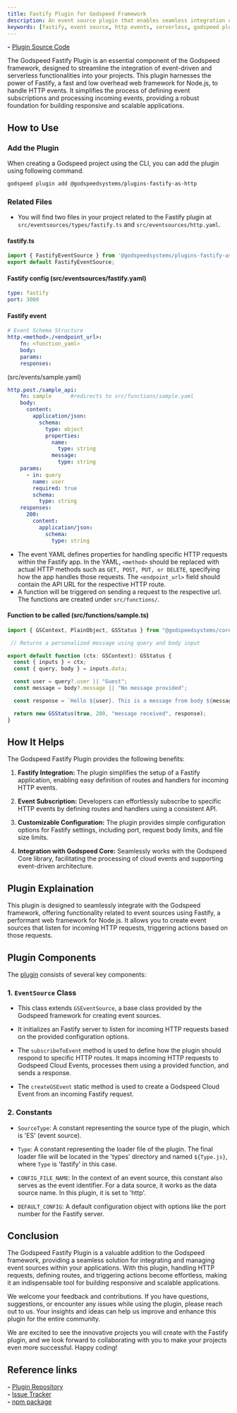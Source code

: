 ```yaml
---
title: Fastify Plugin for Godspeed Framework
description: An event source plugin that enables seamless integration of Fastify, a fast and low overhead web framework, for handling HTTP events in Godspeed applications. Simplifies event subscriptions and processing for building responsive and scalable applications.
keywords: [fastify, event source, http events, serverless, godspeed plugin, node.js, web framework, event subscription, scalable applications, event processing]
---
```


**-** [Plugin Source Code](https://github.com/godspeedsystems/gs-plugins/tree/main/plugins/fastify-as-http)

The Godspeed Fastify Plugin is an essential component of the Godspeed framework, designed to streamline the integration of event-driven and serverless functionalities into your projects. This plugin harnesses the power of Fastify, a fast and low overhead web framework for Node.js, to handle HTTP events. It simplifies the process of defining event subscriptions and processing incoming events, providing a robust foundation for building responsive and scalable applications.

## How to Use

### Add the Plugin
When creating a Godspeed project using the CLI, you can add the plugin using following command.
```bash
godspeed plugin add @godspeedsystems/plugins-fastify-as-http
```
### Related Files
- You will find two files in your project related to the Fastify plugin at `src/eventsources/types/fastify.ts` and `src/eventsources/http.yaml`.

#### fastify.ts

```typescript
import { FastifyEventSource } from '@godspeedsystems/plugins-fastify-as-http';
export default FastifyEventSource;
```

#### Fastify config (src/eventsources/fastify.yaml)

```yaml
type: fastify
port: 3000
```

#### Fastify event 
```yaml
# Event Schema Structure
http.<method>./<endpoint_url>:
    fn: <function_yaml>
    body:
    params:
    responses:
```
(src/events/sample.yaml)
```yaml
http.post./sample_api:
    fn: sample      #redirects to src/functions/sample.yaml
    body: 
      content:
        application/json:
          schema:
            type: object
            properties:
              name: 
                type: string
              message: 
                type: string                         
    params:     
      - in: query
        name: user
        required: true  
        schema: 
          type: string   
    responses:      
      200:
        content:
          application/json:
            schema:
              type: string
```

- The event YAML defines properties for handling specific HTTP requests within the Fastify app. In the YAML, `<method>` should be replaced with actual HTTP methods such as `GET, POST, PUT, or DELETE`, specifying how the app handles those requests. The `<endpoint_url>` field should contain the API URL for the respective HTTP route.
- A function will be triggered on sending a request to the respective url. The functions are created under `src/functions/`.

#### Function to be called (src/functions/sample.ts)
```ts
import { GSContext, PlainObject, GSStatus } from "@godspeedsystems/core";

 // Returns a personalized message using query and body input

export default function (ctx: GSContext): GSStatus {
  const { inputs } = ctx;
  const { query, body } = inputs.data;

  const user = query?.user || "Guest";
  const message = body?.message || "No message provided";

  const response = `Hello ${user}. This is a message from body ${message}`;

  return new GSStatus(true, 200, "message received", response);
}
```

<!-- ```yaml
summary:
description:
tasks:
    - id: example
      fn: com.gs.return #its an inbuilt function
      args: |
        <%"Hello "+inputs.query.user+". This is a message from body "+inputs.body.message%>
``` -->

## How It Helps

The Godspeed Fastify Plugin provides the following benefits:

1. **Fastify Integration:** The plugin simplifies the setup of a Fastify application, enabling easy definition of routes and handlers for incoming HTTP events.

2. **Event Subscription:** Developers can effortlessly subscribe to specific HTTP events by defining routes and handlers using a consistent API.

3. **Customizable Configuration:** The plugin provides simple configuration options for Fastify settings, including port, request body limits, and file size limits.

4. **Integration with Godspeed Core:** Seamlessly works with the Godspeed Core library, facilitating the processing of cloud events and supporting event-driven architecture.

## Plugin Explaination

This plugin is designed to seamlessly integrate with the Godspeed framework, offering functionality related to event sources using Fastify, a performant web framework for Node.js. It allows you to create event sources that listen for incoming HTTP requests, triggering actions based on those requests.

## Plugin Components

The [plugin](./src/index.ts) consists of several key components:

### 1. `EventSource` Class

- This class extends `GSEventSource`, a base class provided by the Godspeed framework for creating event sources.

- It initializes an Fastify server to listen for incoming HTTP requests based on the provided configuration options.

- The `subscribeToEvent` method is used to define how the plugin should respond to specific HTTP routes. It maps incoming HTTP requests to Godspeed Cloud Events, processes them using a provided function, and sends a response.

- The `createGSEvent` static method is used to create a Godspeed Cloud Event from an incoming Fastify request.

### 2. Constants

- `SourceType`: A constant representing the source type of the plugin, which is 'ES' (event source).

- `Type`: A constant representing the loader file of the plugin. The final loader file will be located in the 'types' directory and named `${Type.js}`, where `Type` is 'fastify' in this case.

- `CONFIG_FILE_NAME`: In the context of an event source, this constant also serves as the event identifier. For a data source, it works as the data source name. In this plugin, it is set to 'http'.

- `DEFAULT_CONFIG`: A default configuration object with options like the port number for the Fastify server.


## Conclusion

The Godspeed Fastify Plugin is a valuable addition to the Godspeed framework, providing a seamless solution for integrating and managing event sources within your applications. With this plugin, handling HTTP requests, defining routes, and triggering actions become effortless, making it an indispensable tool for building responsive and scalable applications.

We welcome your feedback and contributions. If you have questions, suggestions, or encounter any issues while using the plugin, please reach out to us. Your insights and ideas can help us improve and enhance this plugin for the entire community.

We are excited to see the innovative projects you will create with the Fastify plugin, and we look forward to collaborating with you to make your projects even more successful. Happy coding!

## Reference links
**-** [Plugin Repository](https://github.com/godspeedsystems/gs-plugins/tree/main/plugins/fastify-as-http)   
**-** [Issue Tracker](https://github.com/godspeedsystems/gs-plugins/issues)      
**-** [npm package](https://www.npmjs.com/package/@godspeedsystems/plugins-fastify-as-http)
